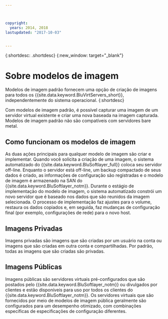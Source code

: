 ```yaml
---



copyright:
  years: 2014, 2018
lastupdated: "2017-10-03"


---
```


{:shortdesc: .shortdesc}
{:new_window: target="_blank"}

# Sobre modelos de imagem

Modelos de imagem padrão fornecem uma opção de criação de imagens para todos os {{site.data.keyword.BluVirtServers_short}}, independentemente do sistema operacional. 
{:shortdesc}

Com modelos de imagem padrão, é possível capturar uma imagem de um servidor virtual existente e criar uma nova baseada na imagem capturada. Modelos de imagem padrão não são compatíveis com servidores bare metal.

## Como funcionam os modelos de imagem
As duas ações principais para qualquer modelo de imagem são criar e implementar. Quando você solicita a criação de uma imagem, o sistema automatizado do {{site.data.keyword.BluSoftlayer_full}} coloca seu servidor off-line. Enquanto o servidor está off-line, um backup compactado de seus dados é criado, as informações de configuração são registradas e o modelo de imagem é armazenado na SAN do {{site.data.keyword.BluSoftlayer_notm}}. Durante o estágio de implementação do modelo de imagem, o sistema automatizado constrói um novo servidor que é baseado nos dados que são reunidos da imagem selecionada. O processo de implementação faz ajustes para o volume, restaura os dados copiados e, em seguida, faz mudanças de configuração final (por exemplo, configurações de rede) para o novo host.

## Imagens Privadas

Imagens privadas são imagens que são criadas por um usuário na conta ou imagens que são criadas em outra conta e compartilhadas. Por padrão, todas as imagens que são criadas são privadas. 

## Imagens Públicas

Imagens públicas são servidores virtuais pré-configurados que são postados pelo {{site.data.keyword.BluSoftlayer_notm}} ou divulgados por clientes e estão disponíveis para uso por todos os clientes do {{site.data.keyword.BluSoftlayer_notm}}. Os servidores virtuais que são fornecidos por meio de modelos de imagem pública geralmente são configurados para um desempenho otimizado, com combinações específicas de especificações de configuração diferentes.


